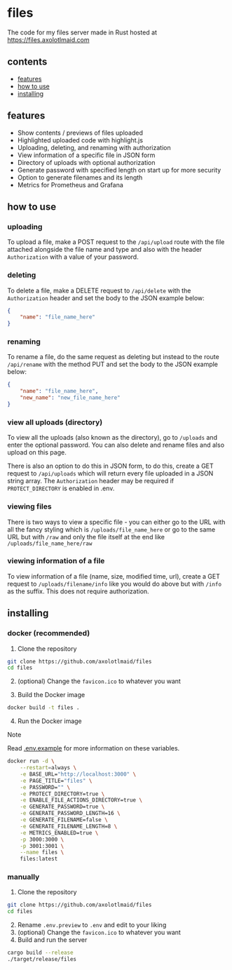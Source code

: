# files
The code for my files server made in Rust hosted at https://files.axolotlmaid.com

## contents
- [features](#features)
- [how to use](#how-to-use)
- [installing](#installing)

## features
- Show contents / previews of files uploaded
- Highlighted uploaded code with highlight.js
- Uploading, deleting, and renaming with authorization
- View information of a specific file in JSON form
- Directory of uploads with optional authorization
- Generate password with specified length on start up for more security
- Option to generate filenames and its length
- Metrics for Prometheus and Grafana

## how to use
### uploading
To upload a file, make a POST request to the `/api/upload` route with the file attached alongside the file name and type and also with the header `Authorization` with a value of your password. 

### deleting
To delete a file, make a DELETE request to `/api/delete` with the `Authorization` header and set the body to the JSON example below:
```json
{
    "name": "file_name_here"
}
```

### renaming
To rename a file, do the same request as deleting but instead to the route `/api/rename` with the method PUT and set the body to the JSON example below:
```json
{
    "name": "file_name_here",
    "new_name": "new_file_name_here"
}
```

### view all uploads (directory)
To view all the uploads (also known as the directory), go to `/uploads` and enter the optional password. You can also delete and rename files and also upload on this page.

There is also an option to do this in JSON form, to do this, create a GET request to `/api/uploads` which will return every file uploaded in a JSON string array. The `Authorization` header may be required if `PROTECT_DIRECTORY` is enabled in .env.

### viewing files
There is two ways to view a specific file - you can either go to the URL with all the fancy styling which is `/uploads/file_name_here` or go to the same URL but with `/raw` and only the file itself at the end like `/uploads/file_name_here/raw`

### viewing information of a file
To view information of a file (name, size, modified time, url), create a GET request to `/uploads/filename/info` like you would do above but with `/info` as the suffix. This does not require authorization.

## installing
### docker (recommended)
1. Clone the repository
```bash
git clone https://github.com/axolotlmaid/files
cd files
```

2. (optional) Change the `favicon.ico` to whatever you want

3. Build the Docker image
```bash
docker build -t files .
```

4. Run the Docker image

> [!NOTE]
> Read [.env.example](https://github.com/axolotlmaid/files/blob/master/.env.example) for more information on these variables.

```bash
docker run -d \
    --restart=always \
    -e BASE_URL="http://localhost:3000" \
    -e PAGE_TITLE="files" \
    -e PASSWORD="" \
    -e PROTECT_DIRECTORY=true \
    -e ENABLE_FILE_ACTIONS_DIRECTORY=true \
    -e GENERATE_PASSWORD=true \
    -e GENERATE_PASSWORD_LENGTH=16 \
    -e GENERATE_FILENAME=false \
    -e GENERATE_FILENAME_LENGTH=8 \
    -e METRICS_ENABLED=true \
    -p 3000:3000 \
    -p 3001:3001 \
    --name files \
    files:latest
```

### manually
1. Clone the repository
```bash
git clone https://github.com/axolotlmaid/files
cd files
```

2. Rename `.env.preview` to `.env` and edit to your liking
3. (optional) Change the `favicon.ico` to whatever you want
4. Build and run the server
```bash
cargo build --release
./target/release/files
```